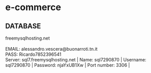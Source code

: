 # e-commerce

<h2>DATABASE</h2>
freemysqlhosting.net
<br><br>
EMAIL: alessandro.vescera@buonarroti.tn.it<br>
PASS: Ricardo7852396541<br>
Server: sql7.freemysqlhosting.net | 
Name: sql7290870 | 
Username: sql7290870 | 
Password: njaYxUB1Xw | 
Port number: 3306 | 
